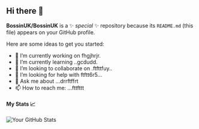 ## Hi there 👋

**BossinUK/BossinUK** is a ✨ _special_ ✨ repository because its `README.md` (this file) appears on your GitHub profile.

Here are some ideas to get you started:

- 🔭 I’m currently working on fhgjhrjr.
- 🌱 I’m currently learning ..gcdudd.
- 👯 I’m looking to collaborate on .ftfttfuy..
- 🤔 I’m looking for help with ftftt6r5...
- 💬 Ask me about ...drrftffrt
- 📫 How to reach me: ...fttfttt

  
#### My Stats 📈
![Your GitHub Stats](https://github-readme-stats.vercel.app/api?username=BossinUK&show_icons=true&theme=tokyonight)

